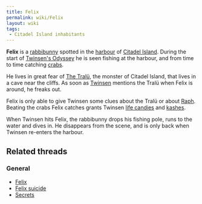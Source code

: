 ```yaml
---
title: Felix
permalink: wiki/Felix
layout: wiki
tags:
 - Citadel Island inhabitants
---
```


**Felix** is a [rabbibunny](rabbibunny "wikilink") spotted in the
[harbour](Citadel_Island_Harbour "wikilink") of [Citadel
Island](Citadel_Island "wikilink"). During the start of [Twinsen's
Odyssey](Twinsen's_Odyssey "wikilink") he is seen fishing at the
harbour, and from time to time catching [crabs](crab "wikilink").

He lives in great fear of [The Tralü](The_Tralü "wikilink"), the monster
of Citadel Island, that lives in a cave near the cliffs. As soon as
[Twinsen](Twinsen "wikilink") mentions the Tralü when Felix is around,
he freaks out.

Felix is only able to give Twinsen some clues about the Tralü or about
[Raph](Raph "wikilink"). Beating the crabs Felix catches grants Twinsen
[life candies](life_candies "wikilink") and [kashes](kashes "wikilink").

When Twinsen hits Felix, the rabbibunny drops his fishing pole, runs to
the water and dives in. He disappears from the scene, and is only back
when Twinsen re-enters the harbour.

## Related threads

### General

- [Felix](https://forum.magicball.net/showthread.php?t=5981)
- [Felix suicide](https://forum.magicball.net/showthread.php?t=1957)
- [Secrets](https://forum.magicball.net/showthread.php?t=328)
